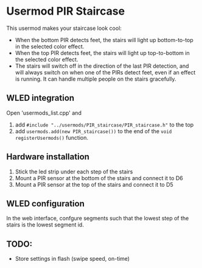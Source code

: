 # Usermod PIR Staircase

This usermod makes your staircase look cool:

- When the bottom PIR detects feet, the stairs will light up bottom-to-top
  in the selected color effect.
- When the top PIR detects feet, the stairs will light up top-to-bottom
  in the selected color effect.
- The stairs will switch off in the direction of the last PIR detection, and
  will always switch on when one of the PIRs detect feet, even if an effect
  is running. It can handle multiple people on the stairs gracefully.

## WLED integration

Open 'usermods_list.cpp' and
1. add `#include "../usermods/PIR_staircase/PIR_staircase.h"` to the top
2. add `usermods.add(new PIR_staircase())` to the end of the `void registerUsermods()` function.

## Hardware installation
1. Stick the led strip under each step of the stairs
2. Mount a PIR sensor at the bottom of the stairs and connect it to D6
3. Mount a PIR sensor at the top of the stairs and connect it to D5

## WLED configuration
In the web interface, confgure  segments such that the lowest step
of the stairs is the lowest segment id.


## TODO:
- Store settings in flash (swipe speed, on-time)
